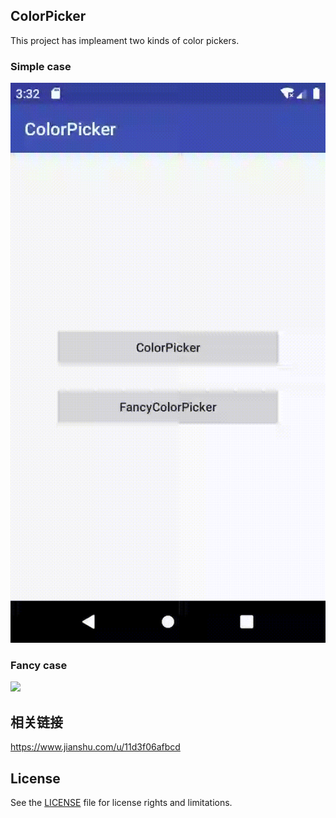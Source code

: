 
## ColorPicker

This project has impleament two kinds of color pickers.


### Simple case

![](image/colorpicker.gif)


### Fancy case

![](image/fancypciker.gif)


## 相关链接
https://www.jianshu.com/u/11d3f06afbcd

## License
See the [LICENSE](LICENSE.md) file for license rights and limitations.


